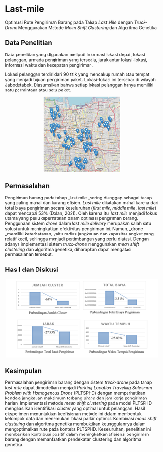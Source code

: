 # Last-mile
Optimasi Rute Pengiriman Barang pada Tahap _Last Mile_ dengan _Truck-Drone_ Menggunakan Metode _Mean Shift Clustering_ dan Algoritma Genetika

## Data Penelitian
Data penelitian yang digunakan meliputi informasi lokasi depot, lokasi pelanggan, 
armada pengiriman yang tersedia, jarak antar lokasi-lokasi, informasi waktu dan kecepatan 
pengiriman.

Lokasi pelanggan terdiri dari 90 titik yang mencakup rumah atau tempat yang menjadi tujuan pengiriman paket. Lokasi-lokasi ini tersebar di wilayah Jabodetabek. Diasumsikan bahwa setiap lokasi pelanggan hanya memiliki satu permintaan atau satu paket.

<div align="center">
    <img src="https://github.com/Ervita5/Issue/blob/main/Screenshot%20(92).png" alt="Customer Locations Map" width="250">
</div>

## Permasalahan
Pengiriman barang pada tahap _last mile _sering dianggap sebagai tahap yang paling mahal 
dan kurang efisien. _Last mile_ dikatakan mahal karena dari total biaya pengiriman secara 
keseluruhan (_first mile_, _middle mile_, _last mile_) dapat mencapai 53% (Dolan, 2021). Oleh 
karena itu, _last mile_ menjadi fokus utama yang perlu diperhatikan dalam optimasi 
pengiriman barang. Penggunaan sistem _drone_ dalam _last mile delivery_ merupakan salah 
satu solusi untuk meningkatkan efektivitas pengiriman ini. Namun, _drone _memiliki 
keterbatasan, yaitu radius jangkauan dan kapasitas angkut yang relatif kecil, sehingga 
menjadi pertimbangan yang perlu diatasi. Dengan adanya implementasi sistem _truck-drone_  menggunakan _mean shift clustering_ dan algoritma genetika, diharapkan dapat mengatasi permasalahan tersebut.

## Hasil dan Diskusi


<div align="center">
    <img src="https://github.com/Ervita5/Issue/blob/main/Screenshot%20(173).png" alt="Customer Locations Map" width="500">
</div>

## Kesimpulan
Permasalahan pengiriman barang dengan sistem _truck-drone_ pada tahap _last mile_ dapat 
dimodelkan menjadi _Parking Location Traveling Salesman Problem with Homogenous Drone_
(PLTSPHD) dengan memperhatikan kendala jangkauan maksimum terbang _drone_ dan jam kerja 
pengiriman harian. Implementasi metode _mean shift clustering_ pada model PLTSPHD 
menghasilkan identifikasi _cluster_ yang optimal untuk pelanggan. Hasil eksperimen 
menunjukkan keefisienan metode ini dalam membentuk kelompok data dan menemukan lokasi 
parkir optimal. Kombinasi _mean shift clustering_ dan algoritma genetika 
membuktikan keunggulannya dalam mengoptimalkan rute pada konteks PLTSPHD. 
Keseluruhan, penelitian ini memberikan kontribusi positif dalam meningkatkan efisiensi 
pengiriman barang dengan memanfaatkan pendekatan clustering dan algoritma genetika.

